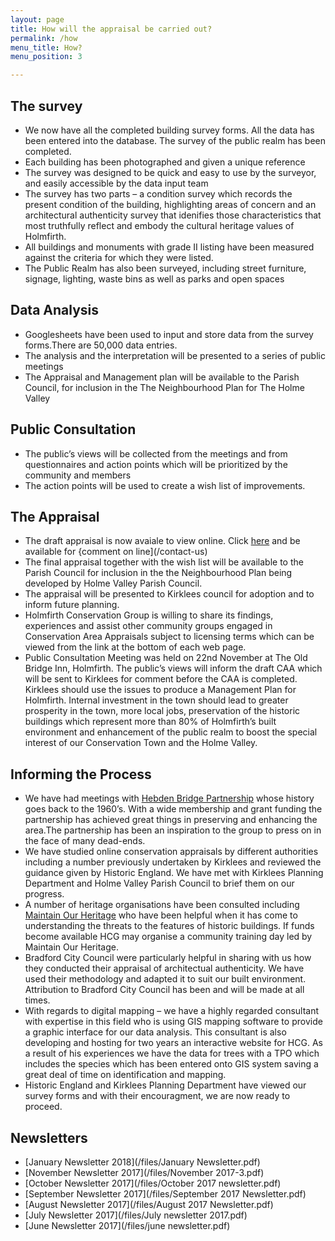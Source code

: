 ```yaml
---
layout: page
title: How will the appraisal be carried out?
permalink: /how
menu_title: How?
menu_position: 3

---
```


## The survey

* We now have all the completed building survey forms.  All the data has been entered into the database.  The survey of the public realm has been completed.
* Each building has been photographed and given a unique reference
* The survey was designed to be quick and easy to use by the surveyor, and easily accessible by the data input team
* The survey has two parts – a condition survey which records the present condition of the building, highlighting areas of concern and an architectural authenticity survey that idenifies those characteristics that most truthfully reflect and embody the cultural heritage values of Holmfirth.
* All buildings and monuments with grade II listing have been measured against the criteria for which they were listed.
* The Public Realm has also been surveyed, including street furniture, signage, lighting, waste bins as well as parks and open spaces


## Data Analysis
* Googlesheets have been used to input and store data from the survey forms.There are 50,000 data entries. 
* The analysis and the interpretation will be presented to a series of public meetings
* The Appraisal and Management plan will be available to the Parish Council, for inclusion in the  The Neighbourhood Plan for The Holme Valley

## Public Consultation
* The public’s views will be collected from the meetings and from questionnaires and action points which will be prioritized by the community and members
* The action points will be used to create a wish list of improvements.

## The Appraisal
* The draft appraisal is now avaiale to view online. Click [here](/Appraisal/) and be available for {comment on line](/contact-us)
* The final appraisal together with the wish list will be available to the Parish Council for inclusion in the the Neighbourhood Plan being developed by Holme Valley Parish Council.
* The appraisal will be presented to Kirklees council for adoption and to inform future planning. 
* Holmfirth Conservation Group is willing to share its findings, experiences and assist other community groups engaged in Conservation Area Appraisals subject to licensing terms which can be viewed from the link at the bottom of each web page.
* Public Consultation Meeting was held on 22nd November at The Old Bridge Inn, Holmfirth. The public’s views will inform the  draft CAA which will be sent to Kirklees for comment before the CAA is completed.  Kirklees should use the issues to produce a Management Plan for Holmfirth.  Internal investment in the town should lead to greater prosperity in the town, more local jobs, preservation of the historic buildings which represent more than 80% of Holmfirth’s built environment and enhancement of the public realm to boost the special interest of our Conservation Town and the Holme Valley.


## Informing the Process

* We have had meetings with [Hebden Bridge Partnership](http://hbpartnership.org.uk) whose history goes back to the 1960’s. With a wide membership and grant funding the partnership has achieved great things in preserving and enhancing the area.The partnership has been an inspiration to the group to press on in the face of many dead-ends.
* We have studied online conservation appraisals by different authorities including a number previously undertaken by Kirklees and reviewed the guidance given by Historic England. We have met with Kirklees Planning Department and Holme Valley Parish Council to brief them on our progress.
* A number of heritage organisations have been consulted including [Maintain Our Heritage](http://www.maintainourheritage.co.uk) who have been helpful when it has come to understanding the threats to the features of historic buildings. If funds become available HCG may organise a community training day led by Maintain Our Heritage.
* Bradford City Council were particularly helpful in sharing with us how they conducted their appraisal of architectual authenticity. We have used their methodology and adapted it to suit our built environment.  Attribution to Bradford City Council has been and will be made at all times.
* With regards to digital mapping – we have a highly regarded consultant with expertise in this field who is using GIS mapping software to provide a graphic interface for our data analysis. This consultant is also developing and hosting for two years an interactive website for HCG. As a result of his experiences we have the data for trees with a TPO which includes the species which has been entered onto GIS system saving a great deal of time on identification and mapping.
* Historic England and Kirklees Planning Department have viewed our survey forms and with their encouragment, we are now ready to proceed. 

## Newsletters

* [January Newsletter 2018](/files/January Newsletter.pdf)
* [November Newsletter 2017](/files/November 2017-3.pdf)
* [October Newsletter 2017](/files/October 2017 newsletter.pdf)
* [September Newsletter 2017](/files/September 2017 Newsletter.pdf)
* [August Newsletter 2017](/files/August 2017 Newsletter.pdf)
* [July Newsletter 2017](/files/July newsletter 2017.pdf)
* [June Newsletter 2017](/files/june newsletter.pdf)














